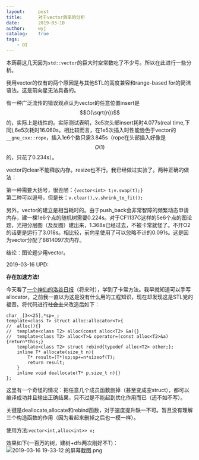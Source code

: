 ```yaml
---
layout:		post
title:		对于vector效率的分析
date:		2019-03-10
author:		wyj
catalog:	true
tags:
    - OI
---
```


本蒟蒻这几天因为`std::vector`的巨大时空常数吃了不少亏。所以在此进行一些分析。

我用vector的仅有的两个原因是与其他STL的高度兼容和range-based for的简洁语法。这是前向星无法具备的。

有一种广泛流传的错误观点认为vector的任意位置insert是$$O(\sqrt{n})$$的，实际上是线性的。实际测试表明，3e5次头部insert耗时4.077s(real time,下同),6e5次耗时16.060s。相比较而言，在1e5次插入时性能逊色于vector的`__gnu_cxx::rope`，插入1e6个数只需3.845s（rope在头部插入好像是$$O(1)$$的，只花了0.234s）。

vector的clear不能释放内存。resize也不行。我已经做过实验了。两种正确的做法：

第一种需要大括号，很丑陋：`{vector<int> t;v.swap(t);}`  
第二种可以逗号，但是长：`v.clear(),v.shrink_to_fit();`


另外，vector的建立是相当耗时的。由于push_back会非常智障的频繁动态申请内存，建一棵1e6个点的随机树需要0.224s。对于CF1137C这样的5e6个点的图论题，光把分层图（及反图）建出来，1.368s已经过去，不被卡常就怪了。不开O2的话更是运行了3.018s。相比较，前向星使用了可以忽略不计的0.091s。这是因为vector分配了8814097次内存。

结论：图论题少用vector。

2019-03-16 UPD:

**存在加速方法!**

今天看了[一个神仙的洛谷日报](https://www.luogu.org/blog/Howershine950644/c-ka-chang-shuo-zhi-nei-cun-you-hua)（将来时），学到了卡常方法。我早就知道可以手写allocator，之前我一直以为这是没有什么用的工程知识，现在却发现这是STL党的福音。将代码进行~~社会主义~~改造后如下：
```clike
char _[3<<25],*sp=_;
template<class T> struct alloc:allocator<T>{
//	alloc(){}
//	template<class T2> alloc(const alloc<T2> &a){}
//	template<class T2> alloc<T>& operator=(const alloc<T2>&a){return*this;}
	template<class T2> struct rebind{typedef alloc<T2> other;};
	inline T* allocate(size_t n){
		T* result=(T*)sp;sp+=n*sizeof(T);
		return result;
	}
	inline void deallocate(T* p,size_t n){}
};
```
这里有一个奇怪的情况：把任意几个成员函数删掉（甚至变成空struct），都可以编译成功并且输出正确结果，只不过是不能起到优化作用而已（还不如不写）。

关键是deallocate,allocate和rebind函数，对于速度提升缺一不可。暂且没有理解三个构造函数的作用（因为看起来删掉之后也一模一样）。

使用方法:`vector<int,alloc<int>> v;`

效果如下(一百万的树，建树+dfs两次刚好不T)：
![2019-03-16 19-33-12 的屏幕截图.png](https://i.loli.net/2019/03/16/5c8ce087c9239.png)

